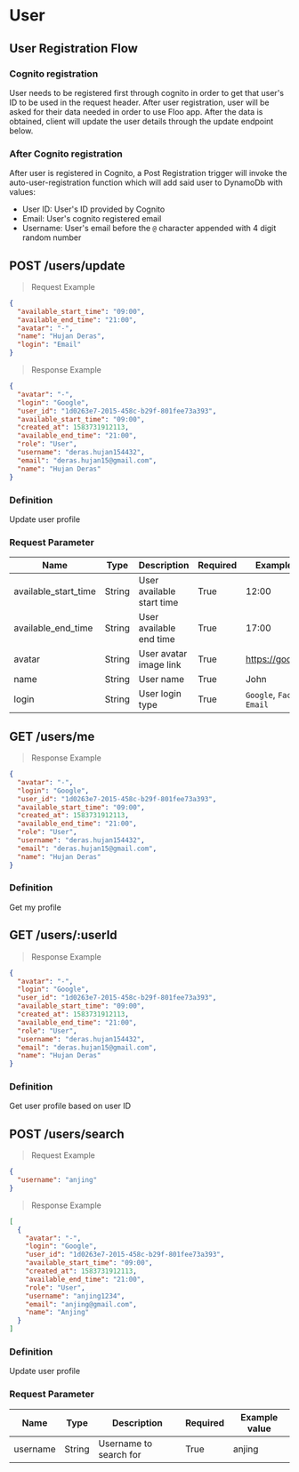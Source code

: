 # User

## User Registration Flow

### Cognito registration

User needs to be registered first through cognito in order to get that user's ID to be used in the request header. After user registration, user will be asked for their data needed in order to use Floo app. After the data is obtained, client will update the user details through the update endpoint below.

### After Cognito registration

After user is registered in Cognito, a Post Registration trigger will invoke the auto-user-registration function which will add said user to DynamoDb with values:

- User ID: User's ID provided by Cognito
- Email: User's cognito registered email
- Username: User's email before the `@` character appended with 4 digit random number

## POST /users/update

> Request Example

```json
{
  "available_start_time": "09:00",
  "available_end_time": "21:00",
  "avatar": "-",
  "name": "Hujan Deras",
  "login": "Email"
}
```

> Response Example

```json
{
  "avatar": "-",
  "login": "Google",
  "user_id": "1d0263e7-2015-458c-b29f-801fee73a393",
  "available_start_time": "09:00",
  "created_at": 1583731912113,
  "available_end_time": "21:00",
  "role": "User",
  "username": "deras.hujan154432",
  "email": "deras.hujan15@gmail.com",
  "name": "Hujan Deras"
}
```

### Definition

Update user profile

### Request Parameter

| Name                 | Type   | Description               | Required | Example value                 |
| -------------------- | ------ | ------------------------- | -------- | ----------------------------- |
| available_start_time | String | User available start time | True     | 12:00                         |
| available_end_time   | String | User available end time   | True     | 17:00                         |
| avatar               | String | User avatar image link    | True     | https://google.com/           |
| name                 | String | User name                 | True     | John                          |
| login                | String | User login type           | True     | `Google`, `Facebook`, `Email` |

## GET /users/me

> Response Example

```json
{
  "avatar": "-",
  "login": "Google",
  "user_id": "1d0263e7-2015-458c-b29f-801fee73a393",
  "available_start_time": "09:00",
  "created_at": 1583731912113,
  "available_end_time": "21:00",
  "role": "User",
  "username": "deras.hujan154432",
  "email": "deras.hujan15@gmail.com",
  "name": "Hujan Deras"
}
```

### Definition

Get my profile

## GET /users/:userId

> Response Example

```json
{
  "avatar": "-",
  "login": "Google",
  "user_id": "1d0263e7-2015-458c-b29f-801fee73a393",
  "available_start_time": "09:00",
  "created_at": 1583731912113,
  "available_end_time": "21:00",
  "role": "User",
  "username": "deras.hujan154432",
  "email": "deras.hujan15@gmail.com",
  "name": "Hujan Deras"
}
```

### Definition

Get user profile based on user ID

## POST /users/search

> Request Example

```json
{
  "username": "anjing"
}
```

> Response Example

```json
[
  {
    "avatar": "-",
    "login": "Google",
    "user_id": "1d0263e7-2015-458c-b29f-801fee73a393",
    "available_start_time": "09:00",
    "created_at": 1583731912113,
    "available_end_time": "21:00",
    "role": "User",
    "username": "anjing1234",
    "email": "anjing@gmail.com",
    "name": "Anjing"
  }
]
```

### Definition

Update user profile

### Request Parameter

| Name     | Type   | Description            | Required | Example value |
| -------- | ------ | ---------------------- | -------- | ------------- |
| username | String | Username to search for | True     | anjing        |

